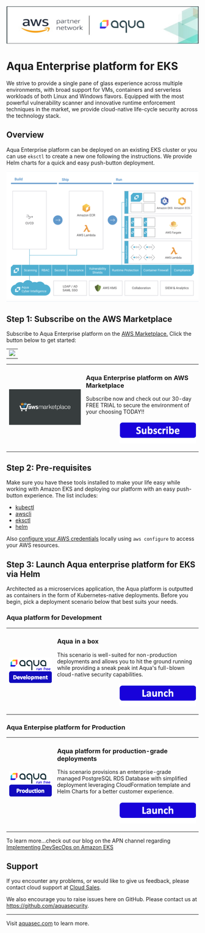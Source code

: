 <a href="#"><img src="../../images/aqua-header.png"/></a>

# Aqua Enterprise platform for EKS
We strive to provide a single pane of glass experience across multiple environments, with broad support for VMs, containers and serverless workloads of both Linux and Windows flavors. Equipped with the most powerful vulnerability scanner and innovative runtime enforcement techniques in the market, we provide cloud-native life-cycle security across the technology stack. 

## Overview
Aqua Enterprise platform can be deployed on an existing EKS cluster or you can use ```eksctl``` to create a new one following the instructions. We provide Helm charts for a quick and easy push-button deployment.

![Aqua platform](../../images/aws-aqua-platform.png)

## Step 1: Subscribe on the AWS Marketplace
Subscribe to Aqua Enterprise platform on the <a target="_blank" href="https://aws.amazon.com/marketplace/pp/B07KJKMNR8">AWS Marketplace.</a> Click the button below to get started: 
<table>
	<tr>
		<td><img src="../../images/aws-eks-payg.gif" /></td>
	</tr>
</table>
<table>
	<tr>
		<td width="40%"><a target="_blank" href="https://aws.amazon.com/marketplace/pp/B07KJKMNR8"><img src="../../images/aws-marketplace.png" /></a></td>
		<td>
			<h3>Aqua Enterprise platform on AWS Marketplace</h3>
			<p>Subscribe now and check out our 30-day FREE TRIAL to secure the environment of your choosing TODAY!!
			</p>
			<p align="right"><a target="_blank" href="https://aws.amazon.com/marketplace/pp/B07KJKMNR8"><img src="../../images/subscribe-logo.png" width="200" /></a></p>
		</td>
	</tr> 
</table>

## Step 2: Pre-requisites
Make sure you have these tools installed to make your life easy while working with Amazon EKS and deploying our platform with an easy push-button experience. 
The list includes:
* [kubectl](https://docs.aws.amazon.com/eks/latest/userguide/install-kubectl.html)
* [awscli](https://docs.aws.amazon.com/cli/latest/userguide/install-cliv2.html)
* [eksctl](https://docs.aws.amazon.com/eks/latest/userguide/getting-started-eksctl.html#install-eksctl)
* [helm](https://helm.sh/docs/intro/install/)

Also [configure your AWS credentials](https://docs.aws.amazon.com/cli/latest/userguide/cli-configure-quickstart.html) locally using `aws configure` to access your AWS resources.


## Step 3: Launch Aqua enterprise platform for EKS via Helm
Architected as a microservices application, the Aqua platform is outputted as containers in the form of Kubernetes-native deployments. Before you begin, pick a deployment scenario below that best suits your needs.

### Aqua platform for Development
<table>
	<tr>
		<td width="25%"><a href="pages/aqua-in-a-box.md"><img src="../../images/aqua-eks-dev.png" /></a></td>
		<td>
			<h3>Aqua in a box</h3>
			<p>This scenario is well-suited for non-production deployments and allows you to hit the ground running while providing a sneak peak int Aqua's full-blown cloud-native security capabilities. </p>
			<p align="right"><a href="pages/aqua-in-a-box.md"><img src="../../../images/launch-logo.png" width="200" /></a></p>
		</td>
	</tr>
</table>

### Aqua Enterpise platform for Production
<table>
	<tr>
		<td width="25%"><a href="pages/aqua-for-production.md"><img src="../../images/aqua-eks-prod.png" /></a></td>
		<td>
			<h3>Aqua platform for production-grade deployments</h3>
			<p>This scenario provisions an enterprise-grade managed PostgreSQL RDS Database with simplified deployment leveraging CloudFormation template and Helm Charts for a better customer experience. </p>
			<p align="right"><a href="pages/aqua-for-production.md"><img src="../../../images/launch-logo.png" width="200" /></a></p>
		</td>
	</tr>
</table>

To learn more...check out our blog on the APN channel regarding [Implementing DevSecOps on Amazon EKS](https://aws.amazon.com/blogs/apn/deploying-devsecops-on-amazon-eks-with-aqua-security-part-1/)

## Support
If you encounter any problems, or would like to give us feedback, please contact cloud support at [Cloud Sales](mailto:cloudsupport@aquasec.com). 

We also encourage you to raise issues here on GitHub. Please contact us at https://github.com/aquasecurity.

---
Visit [aquasec.com](https://www.aquasec.com/) to learn more.